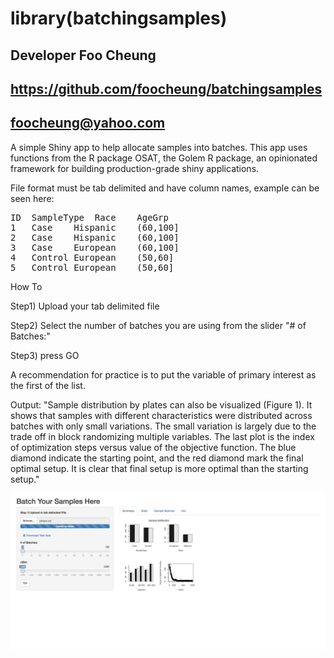 # library(batchingsamples)

## Developer Foo Cheung 
## https://github.com/foocheung/batchingsamples
## foocheung@yahoo.com

A simple Shiny app to help allocate samples into batches. This app uses functions from the R package OSAT, the Golem R package, an opinionated framework for building production-grade shiny applications.

File format must be tab delimited and have column names, example can be seen here:

<pre>
ID	SampleType	Race	AgeGrp
1	Case	Hispanic	(60,100]
2	Case	Hispanic	(60,100]
3	Case	European	(60,100]
4	Control	European	(50,60]
5	Control	European	(50,60]
</pre>
How To

Step1) Upload your tab delimited file

Step2) Select the number of batches you are using from the slider "# of Batches:"

Step3) press GO

A recommendation for practice is to put the variable of primary interest as the first of the list.

Output: "Sample distribution by plates can also be visualized (Figure 1). It shows that samples with different characteristics were distributed across batches with only small variations. The small variation is largely due to the trade off in block randomizing multiple variables. The last plot is the index of optimization steps versus value of the objective function. The blue diamond indicate the starting point, and the red diamond mark the final optimal setup. It is clear that final setup is more optimal than the starting setup." 


<img src="https://github.com/foocheung/batchingsamples/blob/main/batchsamples.png">
